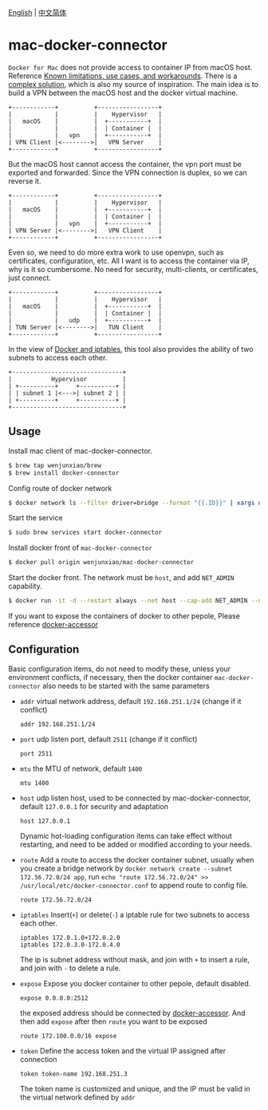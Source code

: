 [English](https://github.com/wenjunxiao/mac-docker-connector/blob/master/README.md) | [中文简体](https://github.com/wenjunxiao/mac-docker-connector/blob/master/README-ZH.md)

# mac-docker-connector

  `Docker for Mac` does not provide access to container IP from macOS host. 
  Reference [Known limitations, use cases, and workarounds](https://docs.docker.com/docker-for-mac/networking/#i-cannot-ping-my-containers). 
  There is a [complex solution](https://pjw.io/articles/2018/04/25/access-to-the-container-network-of-docker-for-mac/),
  which is also my source of inspiration. The main idea is to build a VPN between the macOS host and the docker virtual machine.
```
+------------+          +-----------------+
|            |          |    Hypervisor   |
|   macOS    |          |  +-----------+  |
|            |          |  | Container |  |
|            |   vpn    |  +-----------+  |
| VPN Client |<-------->|   VPN Server    |
+------------+          +-----------------+
```
  But the macOS host cannot access the container, the vpn port must be exported and forwarded.
  Since the VPN connection is duplex, so we can reverse it.
```
+------------+          +-----------------+
|            |          |    Hypervisor   |
|   macOS    |          |  +-----------+  |
|            |          |  | Container |  |
|            |   vpn    |  +-----------+  |
| VPN Server |<-------->|   VPN Client    |
+------------+          +-----------------+
```
  Even so, we need to do more extra work to use openvpn, such as certificates, configuration, etc.
  All I want is to access the container via IP, why is it so cumbersome. 
  No need for security, multi-clients, or certificates, just connect.
```
+------------+          +-----------------+
|            |          |    Hypervisor   |
|   macOS    |          |  +-----------+  |
|            |          |  | Container |  |
|            |   udp    |  +-----------+  |
| TUN Server |<-------->|   TUN Client    |
+------------+          +-----------------+
```
  In the view of [Docker and iptables](https://docs.docker.com/network/iptables/), 
  this tool also provides the ability of two subnets to access each other.
```
+-------------------------------+ 
|           Hypervisor          | 
| +----------+     +----------+ | 
| | subnet 1 |<--->| subnet 2 | |
| +----------+     +----------+ |
+-------------------------------+
```

## Usage

  Install mac client of mac-docker-connector.
```bash
$ brew tap wenjunxiao/brew
$ brew install docker-connector
```

  Config route of docker network
```bash
$ docker network ls --filter driver=bridge --format "{{.ID}}" | xargs docker network inspect --format "route {{range .IPAM.Config}}{{.Subnet}}{{end}}" >> /usr/local/etc/docker-connector.conf
```

  Start the service
```bash
$ sudo brew services start docker-connector
```

  Install docker front of `mac-docker-connector`
```bash
$ docker pull origin wenjunxiao/mac-docker-connector
```

  Start the docker front. The network must be `host`, and add `NET_ADMIN` capability.

```bash
$ docker run -it -d --restart always --net host --cap-add NET_ADMIN --name mac-connector wenjunxiao/mac-docker-connector
```

  If you want to expose the containers of docker to other pepole, Please reference [docker-accessor](./accessor)

## Configuration

  Basic configuration items, do not need to modify these, unless your environment conflicts,
  if necessary, then the docker container `mac-docker-connector` also needs to be started with the same parameters
* `addr` virtual network address, default `192.168.251.1/24` (change if it conflict)
  ```
  addr 192.168.251.1/24
  ```
* `port` udp listen port, default `2511` (change if it conflict)
  ```
  port 2511
  ```
* `mtu` the MTU of network, default `1400`
  ```
  mtu 1400
  ```
* `host` udp listen host, used to be connected by mac-docker-connector, default `127.0.0.1` for security and adaptation
  ```
  host 127.0.0.1
  ```

  Dynamic hot-loading configuration items can take effect without restarting,
  and need to be added or modified according to your needs.
* `route` Add a route to access the docker container subnet, usually when you create a bridge network by `docker network create --subnet 172.56.72.0/24 app`, run `echo "route 172.56.72.0/24" >> /usr/local/etc/docker-connector.conf` to append route to config file.
  ```
  route 172.56.72.0/24
  ```
* `iptables` Insert(`+`) or delete(`-`) a iptable rule for two subnets to access each other.
  ```
  iptables 172.0.1.0+172.0.2.0
  iptables 172.0.3.0-172.0.4.0
  ```
  The ip is subnet address without mask, and join with `+` to insert a rule, and join with `-` to delete a rule.
* `expose` Expose you docker container to other pepole, default disabled.
  ```
  expose 0.0.0.0:2512
  ```
  the exposed address should be connected by [docker-accessor](./accessor).
  And then add `expose` after then `route` you want to be exposed
  ```
  route 172.100.0.0/16 expose
  ```
* `token` Define the access token and the virtual IP assigned after connection
  ```
  token token-name 192.168.251.3
  ```
  The token name is customized and unique, and the IP must be valid in the virtual network
  defined by `addr`  

